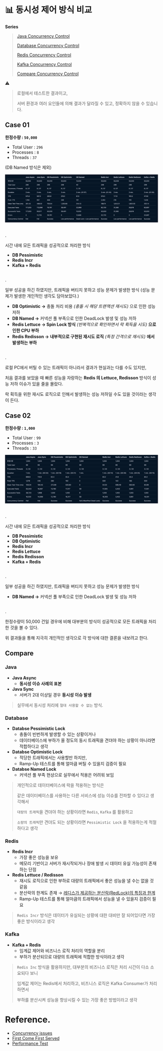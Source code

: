 # 📊 동시성 제어 방식 비교

**Series**
> [Java Concurrency Control](https://data-make.tistory.com/790)
>
> [Database Concurrency Control](https://data-make.tistory.com/791)
>
> [Redis Concurrency Control](https://data-make.tistory.com/792)
>
> [Kafka Concurrency Control](https://data-make.tistory.com/793)
>
> [Compare Concurrency Control](https://data-make.tistory.com/794)

⚠️ 
> 로컬에서 테스트한 결과이고,
> 
> 서버 환경과 여러 요인들에 의해 결과가 달라질 수 있고, 정확하지 않을 수 있습니다.

## Case 01

**한정수량 : `50,000`**

- Total User : `296`
- Processes : `8`
- Threads : `37`

(DB Named 방식은 제외)

![Result](https://github.com/jihunparkme/blog/blob/0f52180eb07cdddf77a1c351ad06600ae7d5cad7/img/concurrency/compare-1.png?raw=true 'Result')

<br/>.<br/>

시간 내에 모든 트래픽을 성공적으로 처리한 방식

- **DB Pessimistic**
- **Redis Incr**
- **Kafka + Redis**

<br/>.<br/>

일부 성공을 하긴 하였지만, 트래픽을 버티지 못하고 성능 문제가 발생한 방식 (성능 문제가 발생한 개인적인 생각도 담아보았다.)

- **DB Optimistic →** 충돌 처리 비용 *(충돌 시 해당 트랜잭션 재시도)* 으로 인한 성능 저하
- **DB Named →** 커넥션 풀 부족으로 인한 DeadLock 발생 및 성능 저하
- **Redis Lettuce → Spin Lock 방식** *(반복적으로 확인하면서 락 획득을 시도)* **으로 인한 CPU 부하**
- **Redis Redisson → 내부적으로 구현된 재시도 로직** *(특정 간격으로 재시도)* **에서 발생하는 부하**

<br/>.<br/>

로컬 PC에서 버틸 수 있는 트래픽이 아니라서 결과가 현실과는 다를 수도 있지만,

처음 결과를 보았을 때 빠른 성능을 자랑하는 **Redis 의 Lettuce, Redisson** 방식이 성능 저하 이슈가 있을 줄을 몰랐다.

락 획득을 위한 재시도 로직으로 인해서 발생하는 성능 저하일 수도 있을 것이라는 생각이 든다.

## Case 02

**한정수량 : `1,000`**

- Total User : `99`
- Processes : `3`
- Threads : `33`

![Result](https://github.com/jihunparkme/blog/blob/0f52180eb07cdddf77a1c351ad06600ae7d5cad7/img/concurrency/compare-2.png?raw=true 'Result')

<br/>.<br/>

시간 내에 모든 트래픽을 성공적으로 처리한 방식

- **DB Pessimistic**
- **DB Optimistic**
- **Redis Incr**
- **Redis Lettuce**
- **Redis Redisson**
- **Kafka + Redis**

<br/>.<br/>

일부 성공을 하긴 하였지만, 트래픽을 버티지 못하고 성능 문제가 발생한 방식

- **DB Named →** 커넥션 풀 부족으로 인한 DeadLock 발생 및 성능 저하

<br/>.<br/>

한정수량이 50,000 건일 경우에 비해 대부분의 방식이 성공적으로 모든 트래픽을 처리한 것을 볼 수 있다.

위 결과들을 통해 지극히 개인적인 생각으로 각 방식에 대한 결론을 내보려고 한다.

## Compare

### **Java**

- **Java Async**
    - **동시성 이슈 사례의 표본**
- **Java Sync**
    - 서버가 2대 이상일 경우 **동시성 이슈 발생**

> 실무에서 동시성 처리에 `절대 사용할 수 없는` 방식.

### **Database**

- **Databse Pessimistic Lock**
    - 충돌이 빈번하게 발생할 수 있는 상황이거나
    - 데이터베이스에 부하가 올 정도의 동시 트래픽을 견뎌야 하는 상황이 아니라면 적합하다고 생각
- **Databse Optimistic Lock**
    - 적당한 트래픽에서는 사용할만 하지만,
    - Ramp-Up 테스트를 통해 얼마큼 버틸 수 있을지 검증이 필요
- **Databse Named Lock**
    - 커넥션 풀 부족 현상으로 실무에서 적용은 어려워 보임

> 개인적으로 데이터베이스에 락을 적용하는 방식은 
> 
> 같은 데이터베이스를 사용하는 다른 서비스에 성능 이슈를 전파할 수 있다고 생각해서
> 
> `대량의 트래픽`을 견뎌야 하는 상황이라면 `Redis`, `Kafka` 를 활용하고
> 
> `소량의 트래픽`만 견뎌도 되는 상황이라면 `Pessimistic Lock` 을 적용하는게 적절하다고 생각

### Redis

- **Redis Incr**
    - 가장 좋은 성능을 보유
    - 메모리 기반이고 서버가 재시작되거나 장애 발생 시 데이터 유실 가능성이 존재하는 단점
- **Redis Lettuce / Redisson**
    - 재시도 로직으로 인한 부하로 대량의 트래픽에서 좋은 성능을 낼 수는 없을 것 같음
    - 분산락의 한계도 존재 → [레디스가 제공하는 분산락(RedLock)의 특징과 한계](https://mangkyu.tistory.com/311)
    - Ramp-Up 테스트를 통해 얼마큼의 트래픽에서 성능을 낼 수 있을지 검증이 필요

> `Redis Incr` 방식은 데이터가 유실되는 상황에 대한 대비만 잘 되어있다면 가장 좋은 방식이라고 생각 

### Kafka

- **Kafka + Redis**
    - 임계값 제어와 비즈니스 로직 처리의 역할을 분리
    - 부하가 분산되므로 대량의 트래픽에 적합한 방식이라고 생각

> `Redis Inc` 방식을 활용하지만, 대부분의 비즈니스 로직은 처리 시간이 다소 소요되다 보니
> 
> 임계값 제어는 Redis에서 처리하고, 비즈니스 로직은 Kafka Consumer가 처리하면서
> 
> 부하를 분산시켜 성능을 향상시킬 수 있는 가장 좋은 방법이라고 생각

# Reference.

- [Concurrency issues](https://jihunparkme.gitbook.io/docs/lecture/study/concurrency-issues)
- [First Come First Served](https://jihunparkme.gitbook.io/docs/lecture/study/first-come-first-served-event)
- [Performance Test](https://jihunparkme.gitbook.io/docs/lecture/study/performance-test)